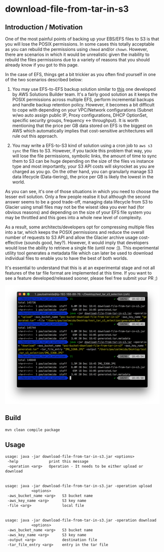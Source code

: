 # download-file-from-tar-in-s3

## Introduction / Motivation

One of the most painful points of backing up your EBS/EFS files to S3 is that you will lose the POSIX permissions. In some cases this totally acceptable as you can rebuild the permissions using ```chmod``` and/or ```chown```. However, there are scenarios in which it would be unrealistic given the inability to rebuild the files permissions due to a variety of reasons that you should already know if you got to this page. 

In the case of EFS, things get a bit trickier as you often find yourself in one of the two scenarios described below:

1. You may use EFS-to-EFS backup solution similar to [this](http://docs.aws.amazon.com/solutions/latest/efs-to-efs-backup/welcome.html) one developed by AWS Solutions Builder team. It's a fairly good solution as it keeps the POSIX permissions across multiple EFS, perform incremental backups and handle backup retention policy. However, it becomes a bit difficult to cope with depending on your VPC/Network configurations (Subnet w/wo auto assign public IP, Proxy configurations, DHCP OptionSet, specific security groups, frequency <-> throughput). It is worth mentioning that the price per GB data stored on EFS is the biggest on AWS which automatically implies that cost-sensitive architectures will rule out this approach.

2. You may write a EFS-to-S3 kind of solution using a cron job to ```aws s3 sync``` the files to S3. However, if you tackle this problem that way, you will lose the file permissions, symbolic links, the amount of time to sync them to S3 can be huge depending on the size of the files vs instance type and most importantly, your S3 API costs will skyrocket as you are charged as you go. On the other hand, you can granularly manage S3 data lifecycle (Data-tiering), the price per GB is likely the lowest in the world.

As you can see, it's one of those situations in which you need to choose the lesser evil solution. Only a few people realise it but although the second answer seems to be a good trade-off, managing data lifecycle from S3 to Glacier using small files may not be the wisest idea you ever had (for obvious reasons) and depending on the size of your EFS file system you may be throttled and this goes into a whole new level of complexity.

As a result, some architects/developers opt for compressing multiple files into a tar, which keeps the POSIX permissions and reduce the overall number of requests to S3 API and allow the Glacier archive usage cost-effective (sounds good, hey?). However, it would imply that developers would lose the ability to retrieve a single file (until now :]).  This experimental utility tool generates a metadata file which can later be used to download individual files to enable you to have the best of both worlds.

It's essential to understand that this is at an experimental stage and not all features of the tar file format are implemented at this time. If you want to see a feature developed/released sooner, please feel free submit your PR ;)


![Example](02-Documentation/01-Assets/example.png)


## Build

```Shell
mvn clean compile package
```

## Usage

```
usage: java -jar download-file-from-tar-in-s3.jar <options>
 -help              print this message
 -operation <arg>   Operation - It needs to be either upload or download


usage: java -jar download-file-from-tar-in-s3.jar -operation upload
            <options>
 -aws_bucket_name <arg>   S3 bucket name
 -aws_key_name <arg>      S3 key name
 -file <arg>              local file


usage: java -jar download-file-from-tar-in-s3.jar -operation download
            <options>
 -aws_bucket_name <arg>   S3 bucket name
 -aws_key_name <arg>      S3 key name
 -output <arg>            destination file
 -tar_file_entry <arg>    entry in the tar file
```
